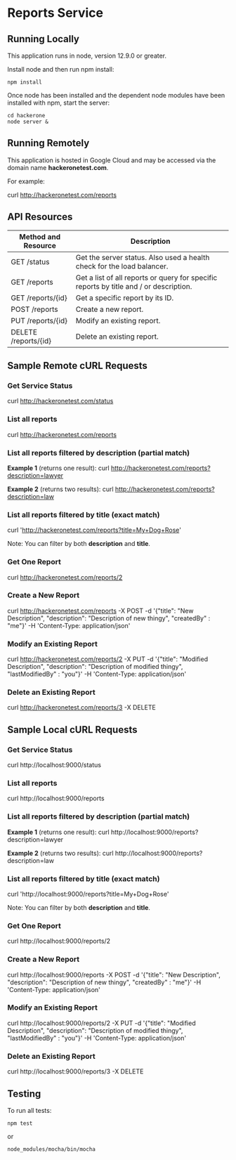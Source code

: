 # Reports Service

## Running Locally
This application runs in node, version 12.9.0 or greater.

Install node and then run npm install:
```aidl
npm install
```

Once node has been installed and the dependent node modules have been installed with npm, start the server:

```
cd hackerone 
node server &
```

## Running Remotely
This application is hosted in Google Cloud and may be accessed via the domain name **hackeronetest.com**.

For example:

curl http://hackeronetest.com/reports

## API Resources
| Method and Resource | Description |
| ----------- | ----------- |
| GET /status | Get the server status.  Also used a health check for the load balancer. |
| GET /reports | Get a list of all reports or query for specific reports by title and / or description. |
| GET /reports/{id} | Get a specific report by its ID. |
| POST /reports | Create a new report. |
| PUT /reports/{id} | Modify an existing report. |
| DELETE /reports/{id} | Delete an existing report. |

## Sample Remote cURL Requests
### Get Service Status
curl http://hackeronetest.com/status

### List all reports 
curl http://hackeronetest.com/reports

### List all reports filtered by description (partial match)

**Example 1** (returns one result):
curl http://hackeronetest.com/reports?description=lawyer

**Example 2** (returns two results):
curl http://hackeronetest.com/reports?description=law

### List all reports filtered by title (exact match)
curl 'http://hackeronetest.com/reports?title=My+Dog+Rose'

Note: You can filter by both **description** and **title**.

### Get One Report
curl http://hackeronetest.com/reports/2

### Create a New Report
curl http://hackeronetest.com/reports -X POST -d '{"title": "New Description", "description": "Description of new thingy", "createdBy" : "me"}' -H 'Content-Type: application/json'

### Modify an Existing Report
curl http://hackeronetest.com/reports/2 -X PUT -d '{"title": "Modified Description", "description": "Description of modified thingy", "lastModifiedBy" : "you"}' -H 'Content-Type: application/json'

### Delete an Existing Report
curl http://hackeronetest.com/reports/3 -X DELETE

## Sample Local cURL Requests
### Get Service Status
curl http://localhost:9000/status

### List all reports 
curl http://localhost:9000/reports

### List all reports filtered by description (partial match)
**Example 1** (returns one result):
curl http://localhost:9000/reports?description=lawyer

**Example 2** (returns two results):
curl http://localhost:9000/reports?description=law

### List all reports filtered by title (exact match)
curl 'http://localhost:9000/reports?title=My+Dog+Rose'

Note: You can filter by both **description** and **title**.

### Get One Report
curl http://localhost:9000/reports/2

### Create a New Report
curl http://localhost:9000/reports -X POST -d '{"title": "New Description", "description": "Description of new thingy", "createdBy" : "me"}' -H 'Content-Type: application/json'

### Modify an Existing Report
curl http://localhost:9000/reports/2 -X PUT -d '{"title": "Modified Description", "description": "Description of modified thingy", "lastModifiedBy" : "you"}' -H 'Content-Type: application/json'

### Delete an Existing Report
curl http://localhost:9000/reports/3 -X DELETE

## Testing
To run all tests:
```aidl
npm test
```
or
```aidl
node_modules/mocha/bin/mocha
```

